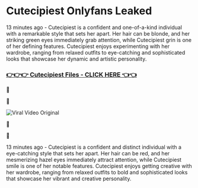 # Cutecipiest Onlyfans Leaked

<p>13 minutes ago - Cutecipiest is a confident and one-of-a-kind individual with a remarkable style that sets her apart. Her hair can be blonde, and her striking green eyes immediately grab attention, while Cutecipiest grin is one of her defining features. Cutecipiest enjoys experimenting with her wardrobe, ranging from relaxed outfits to eye-catching and sophisticated looks that showcase her dynamic and artistic personality.</p><p>
<h3><a href="https://fansleaks.com-getfree.pro/cutecipiest" rel="nofollow">👉👉👉 Cutecipiest Files - CLICK HERE 👈👈</a></h3>
<p>🔻</p>
<p>🔻</p> <p>
<a href="https://fansleaks.com-getfree.pro/cutecipiest" rel="nofollow"><img src="https://i.imgur.com/0ZbtXZ5.gif" alt="Viral Video Original" style="max-width: 100%; display: inline-block;" data-target="animated-image.originalImage"></a>
<p>🔻</p>
<p>🔻</p> <p>13 minutes ago - Cutecipiest is a confident and distinct individual with a eye-catching style that sets her apart. Her hair can be red, and her mesmerizing hazel eyes immediately attract attention, while Cutecipiest smile is one of her notable features. Cutecipiest enjoys getting creative with her wardrobe, ranging from relaxed outfits to bold and sophisticated looks that showcase her vibrant and creative personality.</p>
